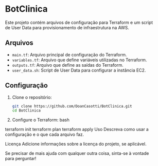 # BotClinica

Este projeto contém arquivos de configuração para Terraform e um script de User Data para provisionamento de infraestrutura na AWS.

## Arquivos

- `main.tf`: Arquivo principal de configuração do Terraform.
- `variables.tf`: Arquivo que define variáveis utilizadas no Terraform.
- `outputs.tf`: Arquivo que define as saídas do Terraform.
- `user_data.sh`: Script de User Data para configurar a instância EC2.

## Configuração

1. Clone o repositório:
   ```bash
   git clone https://github.com/DoanCasotti/BotClinica.git
   cd BotClinica

2. Configure o Terraform:
bash

terraform init
terraform plan
terraform apply
Uso
Descreva como usar a configuração e o que cada arquivo faz.

Licença
Adicione informações sobre a licença do projeto, se aplicável.

Se precisar de mais ajuda com qualquer outra coisa, sinta-se à vontade para perguntar!
